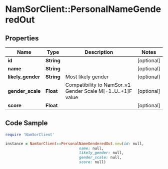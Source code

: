 # NamSorClient::PersonalNameGenderedOut

## Properties
Name | Type | Description | Notes
------------ | ------------- | ------------- | -------------
**id** | **String** |  | [optional] 
**name** | **String** |  | [optional] 
**likely_gender** | **String** | Most likely gender | [optional] 
**gender_scale** | **Float** | Compatibility to NamSor_v1 Gender Scale M[-1..U..+1]F value | [optional] 
**score** | **Float** |  | [optional] 

## Code Sample

```ruby
require 'NamSorClient'

instance = NamSorClient::PersonalNameGenderedOut.new(id: null,
                                 name: null,
                                 likely_gender: null,
                                 gender_scale: null,
                                 score: null)
```



